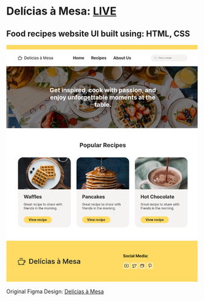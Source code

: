 # Delícias à Mesa: **[LIVE](https://ahmediramadan01.github.io/delights-recipes-html-css/ "Delícias à Mesa's Live Preview")**

## Food recipes website UI built using: HTML, CSS

![Delícias à Mesa's Desktop Screenshot](./images/delights-recipes-desktop.png?raw=true "Delícias à Mesa (Desktop)")

Original Figma Design: [Delícias à Mesa](https://www.figma.com/community/file/1250914248165905105 "Delícias à Mesa's Figma Design")
